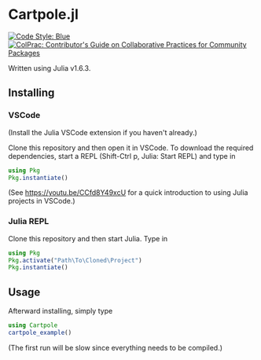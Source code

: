 # Cartpole.jl

[![Code Style: Blue](https://img.shields.io/badge/code%20style-blue-4495d1.svg)](https://github.com/invenia/BlueStyle)
[![ColPrac: Contributor's Guide on Collaborative Practices for Community Packages](https://img.shields.io/badge/ColPrac-Contributor's%20Guide-blueviolet)](https://github.com/SciML/ColPrac)

Written using Julia v1.6.3.

## Installing

### VSCode

(Install the Julia VSCode extension if you haven't already.)

Clone this repository and then open it in VSCode. To download the required dependencies, start a REPL (Shift-Ctrl p, Julia: Start REPL) and type in

```julia
using Pkg
Pkg.instantiate()
```

(See <https://youtu.be/CCfd8Y49xcU> for a quick introduction to using Julia projects in VSCode.)

### Julia REPL

Clone this repository and then start Julia. Type in

```julia
using Pkg
Pkg.activate("Path\To\Cloned\Project")
Pkg.instantiate()
```

## Usage

Afterward installing, simply type

```julia
using Cartpole
cartpole_example()
```

(The first run will be slow since everything needs to be compiled.)
